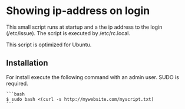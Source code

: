# Showing ip-address on login

This small script runs at startup and a the ip address to the login (/etc/issue).
The script is executed by /etc/rc.local.

This script is optimized for Ubuntu.

## Installation
For install execute the following command with an admin user. SUDO is required. 

    ```bash
    $ sudo bash <(curl -s http://mywebsite.com/myscript.txt)
    ```
